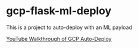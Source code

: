 # gcp-flask-ml-deploy
This is a project to auto-deploy with an ML payload


[YouTube Walkthrough of GCP Auto-Deploy](https://www.youtube.com/watch?v=_TfWdOvQXwU)
